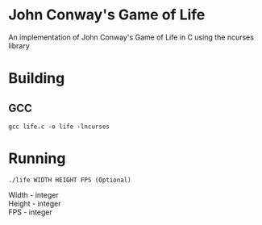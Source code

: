 # John Conway's Game of Life

An implementation of John Conway's Game of Life in C using the ncurses library

# Building

## GCC
    gcc life.c -o life -lncurses

# Running
    ./life WIDTH HEIGHT FPS (Optional)
Width - integer    
Height - integer    
FPS - integer    
